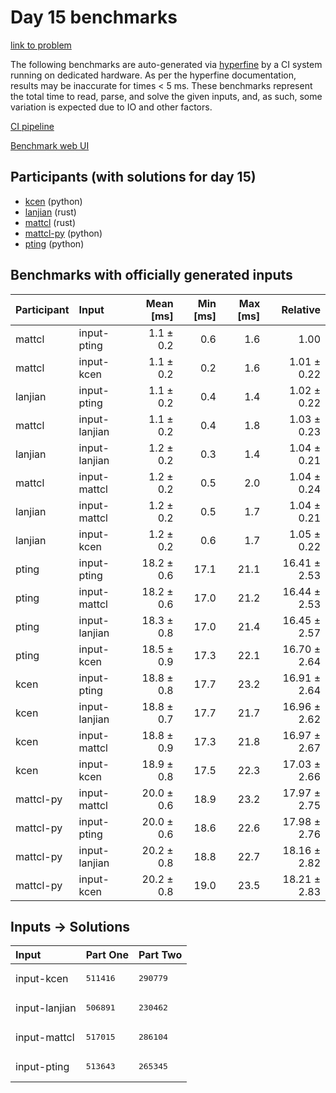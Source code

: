 # Day 15 benchmarks

[link to problem](https://adventofcode.com/2023/day/15)

The following benchmarks are auto-generated via
[hyperfine](https://github.com/sharkdp/hyperfine) by a CI system running on
dedicated hardware. As per the hyperfine documentation, results may be
inaccurate for times < 5 ms. These benchmarks represent the total time to read,
parse, and solve the given inputs, and, as such, some variation is expected due
to IO and other factors.

[CI pipeline](http://ci.papercode.net:8080/teams/main/pipelines/aoc2023)

[Benchmark web UI](https://aoc.ancalagon.black)


## Participants (with solutions for day 15)

- [kcen](https://github.com/kcen/aoc2023) (python)
- [lanjian](https://github.com/lanjian/aoc-2023) (rust)
- [mattcl](https://github.com/mattcl/aoc2023) (rust)
- [mattcl-py](https://github.com/mattcl/aoc2023-py) (python)
- [pting](https://github.com/pting/aoc2023) (python)


## Benchmarks with officially generated inputs

| Participant | Input | Mean [ms] | Min [ms] | Max [ms] | Relative |
|:---|:---|---:|---:|---:|---:|
| mattcl | input-pting | 1.1 ± 0.2 | 0.6 | 1.6 | 1.00 |
| mattcl | input-kcen | 1.1 ± 0.2 | 0.2 | 1.6 | 1.01 ± 0.22 |
| lanjian | input-pting | 1.1 ± 0.2 | 0.4 | 1.4 | 1.02 ± 0.22 |
| mattcl | input-lanjian | 1.1 ± 0.2 | 0.4 | 1.8 | 1.03 ± 0.23 |
| lanjian | input-lanjian | 1.2 ± 0.2 | 0.3 | 1.4 | 1.04 ± 0.21 |
| mattcl | input-mattcl | 1.2 ± 0.2 | 0.5 | 2.0 | 1.04 ± 0.24 |
| lanjian | input-mattcl | 1.2 ± 0.2 | 0.5 | 1.7 | 1.04 ± 0.21 |
| lanjian | input-kcen | 1.2 ± 0.2 | 0.6 | 1.7 | 1.05 ± 0.22 |
| pting | input-pting | 18.2 ± 0.6 | 17.1 | 21.1 | 16.41 ± 2.53 |
| pting | input-mattcl | 18.2 ± 0.6 | 17.0 | 21.2 | 16.44 ± 2.53 |
| pting | input-lanjian | 18.3 ± 0.8 | 17.0 | 21.4 | 16.45 ± 2.57 |
| pting | input-kcen | 18.5 ± 0.9 | 17.3 | 22.1 | 16.70 ± 2.64 |
| kcen | input-pting | 18.8 ± 0.8 | 17.7 | 23.2 | 16.91 ± 2.64 |
| kcen | input-lanjian | 18.8 ± 0.7 | 17.7 | 21.7 | 16.96 ± 2.62 |
| kcen | input-mattcl | 18.8 ± 0.9 | 17.3 | 21.8 | 16.97 ± 2.67 |
| kcen | input-kcen | 18.9 ± 0.8 | 17.5 | 22.3 | 17.03 ± 2.66 |
| mattcl-py | input-mattcl | 20.0 ± 0.6 | 18.9 | 23.2 | 17.97 ± 2.75 |
| mattcl-py | input-pting | 20.0 ± 0.6 | 18.6 | 22.6 | 17.98 ± 2.76 |
| mattcl-py | input-lanjian | 20.2 ± 0.8 | 18.8 | 22.7 | 18.16 ± 2.82 |
| mattcl-py | input-kcen | 20.2 ± 0.8 | 19.0 | 23.5 | 18.21 ± 2.83 |


## Inputs -> Solutions

| Input | Part One | Part Two |
|:---|:---|:---|
|input-kcen|<pre>511416</pre>|<pre>290779</pre>|
|input-lanjian|<pre>506891</pre>|<pre>230462</pre>|
|input-mattcl|<pre>517015</pre>|<pre>286104</pre>|
|input-pting|<pre>513643</pre>|<pre>265345</pre>|